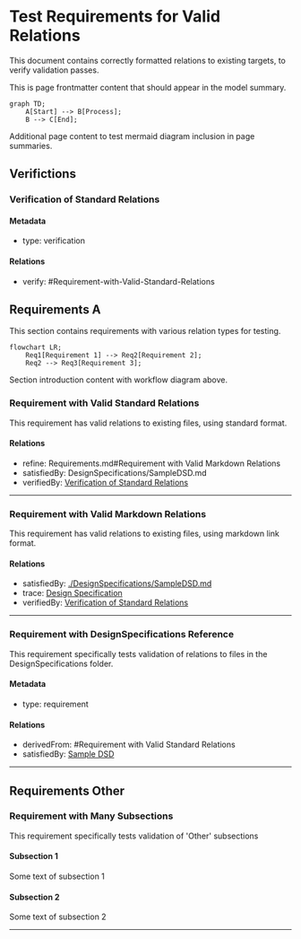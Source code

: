 # Test Requirements for Valid Relations

This document contains correctly formatted relations to existing targets, to verify validation passes.

This is page frontmatter content that should appear in the model summary.

```mermaid
graph TD;
    A[Start] --> B[Process];
    B --> C[End];
```

Additional page content to test mermaid diagram inclusion in page summaries.

## Verifictions

### Verification of Standard Relations

#### Metadata
* type: verification

#### Relations
* verify: #Requirement-with-Valid-Standard-Relations


## Requirements A

This section contains requirements with various relation types for testing.

```mermaid
flowchart LR;
    Req1[Requirement 1] --> Req2[Requirement 2];
    Req2 --> Req3[Requirement 3];
```

Section introduction content with workflow diagram above.

### Requirement with Valid Standard Relations

This requirement has valid relations to existing files, using standard format.

#### Relations
* refine: Requirements.md#Requirement with Valid Markdown Relations
* satisfiedBy: DesignSpecifications/SampleDSD.md
* verifiedBy: [Verification of Standard Relations](#Verification-of-Standard-Relations)

---

### Requirement with Valid Markdown Relations

This requirement has valid relations to existing files, using markdown link format.

#### Relations
* satisfiedBy: [./DesignSpecifications/SampleDSD.md](./DesignSpecifications/SampleDSD.md)
* trace: [Design Specification](DesignSpecifications/SampleDSD.md)
* verifiedBy: [Verification of Standard Relations](#Verification-of-Standard-Relations)

---

### Requirement with DesignSpecifications Reference

This requirement specifically tests validation of relations to files in the DesignSpecifications folder.

#### Metadata
* type: requirement

#### Relations
* derivedFrom: #Requirement with Valid Standard Relations
* satisfiedBy: [Sample DSD](DesignSpecifications/SampleDSD.md)

---

## Requirements Other

### Requirement with Many Subsections

This requirement specifically tests validation of 'Other' subsections


#### Subsection 1

Some text of subsection 1

#### Subsection 2

Some text of subsection 2

---
